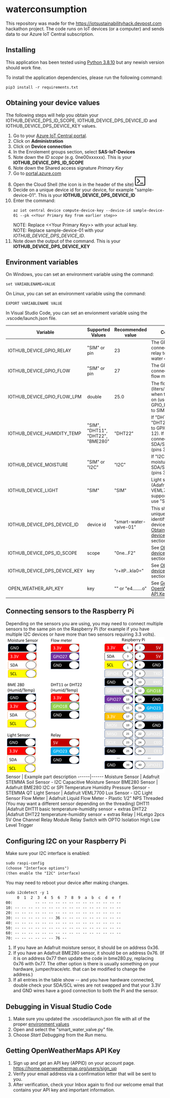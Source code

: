 # waterconsumption
This repository was made for the https://iotsustainabilityhack.devpost.com hackathon project.  The code runs on IoT devices (or a computer) and sends data to our Azure IoT Central subscription.

## Installing
This application has been tested using [Python 3.8.10](https://www.python.org/downloads/) but any newish version should work fine.<p>
To install the application dependencies, please run the following command:
```
pip3 install -r requirements.txt
```

## Obtaining your device values
The following steps will help you obtain your IOTHUB_DEVICE_DPS_ID_SCOPE, IOTHUB_DEVICE_DPS_DEVICE_ID and IOTHUB_DEVICE_DPS_DEVICE_KEY values.
1. Go to your [Azure IoT Central portal](https://waterconsumption.azureiotcentral.com/admin/device-connection).
1. Click on **Administration**
1. Click on **Device connection**
1. In the Enrolement groups section, select **SAS-IoT-Devices**
1. Note down the *ID scope* (e.g. 0ne00xxxxxx).  This is your **IOTHUB_DEVICE_DPS_ID_SCOPE**
1. Note down the Shared access signature *Primary Key*
1. Go to [portal.azure.com](https://portal.azure.com/#home)
1. Open the Cloud Shell (the icon is in the header of the site)
<svg width=32 height=32 viewBox="0 0 16 16" class="" role="presentation" focusable="false" xmlns:svg="http://www.w3.org/2000/svg" xmlns:xlink="http://www.w3.org/1999/xlink" id="FxSymbol0-005" data-type="333"><g><title></title><path d="M15 2v12H1V2h14m1-1H0v14h16V1z"></path><path d="M12.5 12h-4c-.3 0-.5-.2-.5-.5s.2-.5.5-.5h4c.3 0 .5.2.5.5s-.2.5-.5.5zM7.8 8.1s0-.1 0 0v-.5L3.7 4.3c-.2-.2-.5-.2-.7 0-.2.3-.1.6.1.7l3.5 3-3.5 3c-.2.2-.2.5-.1.7.1.1.2.2.4.2.1 0 .2 0 .3-.1l3.9-3.3v-.1c.2-.2.2-.2.2-.3 0 .1 0 0 0 0z"></path></g></svg>
1. Decide on a unique device id for your device, for example "sample-device-01".  This is your **IOTHUB_DEVICE_DPS_DEVICE_ID**
1. Enter the command:
    ```
    az iot central device compute-device-key --device-id sample-device-01 --pk <<Your Primary Key from earlier step>>
    ```
    NOTE: Replace &lt;&lt;Your Primary Key&gt;&gt; with your actual key.<br/>
    NOTE: Replace sample-device-01 with your *IOTHUB_DEVICE_DPS_DEVICE_ID*.
1. Note down the output of the command.  This is your **IOTHUB_DEVICE_DPS_DEVICE_KEY**

## Environment variables
On Windows, you can set an environment variable using the command:
```
set VARIABLENAME=VALUE
```

On Linux, you can set an environment variable using the command:
```
EXPORT VARIABLENAME VALUE
```

In Visual Studio Code, you can set an envionment variable using the .vscode/launch.json file.  


Variable | Supported Values | Recommended value | Comment
------|------|-------|-----
IOTHUB_DEVICE_GPIO_RELAY | "SIM" or pin | 23 | The GPIO pin connected to the relay to turn the water on/off.
IOTHUB_DEVICE_GPIO_FLOW | "SIM" or pin | 27 | The GPIO pin connected to the flow meter.
IOTHUB_DEVICE_GPIO_FLOW_LPM | double | 25.0 | The flow rate (liters/minute) when the relay is on (used when GPIO_FLOW is set to SIM).
IOTHUB_DEVICE_HUMIDITY_TEMP | "SIM", "DHT11", "DHT22", "BME280" | "DHT22" | If "DHT11" or "DHT22" connect to GPIO18 (pin 12).  If "BME280" connect to SDA/SCL of I2C (pins 3 & 5).
IOTHUB_DEVICE_MOISTURE | "SIM" or "I2C" | "I2C" | If "I2C" connect moisture sensor to SDA/SCL of I2C (pins 3 & 5).
IOTHUB_DEVICE_LIGHT | "SIM" | "SIM" | Light sensor (Adafruit VEML7700) is not supported yet, so use "SIM".
IOTHUB_DEVICE_DPS_DEVICE_ID | device id | "smart-water-valve-01" | This should be a unique ID to identify your device.  See [Obtaining your device values](#obtaining-your-device-values) section.
IOTHUB_DEVICE_DPS_ID_SCOPE | scope | "0ne...F2" | See [Obtaining your device values](#obtaining-your-device-values) section.
IOTHUB_DEVICE_DPS_DEVICE_KEY | key | "r+itP...kIa0=" | See [Obtaining your device values](#obtaining-your-device-values) section.
OPEN_WEATHER_API_KEY | key | "<Your Key Here...>" or "e4........o" | See [Getting OpenWeatherMaps API Key](#getting-openweathermaps-api-key) section.

## Connecting sensors to the Raspberry Pi
Depending on the sensors you are using, you may need to connect multiple 
sensors to the same pin on the Raspberry Pi (for example if you have multiple I2C devices or have more than two sensors requiring 3.3 volts).
![](./docs/PiPinOut.png)
Sensor | Example part description
------|------
Moisture Sensor | Adafruit STEMMA Soil Sensor - I2C Capacitive Moisture Sensor
BME280 Sensor | Adafruit BME280 I2C or SPI Temperature Humidity Pressure Sensor - STEMMA QT
Light Sensor | Adafruit VEML7700 Lux Sensor - I2C Light Sensor
Flow Meter | Adafruit Liquid Flow Meter - Plastic 1/2" NPS Threaded  (You may want a different sensor depending on the threading)
DHT11 |Adafruit DHT11 basic temperature-humidity sensor + extras
DHT22 |Adafruit DHT22 temperature-humidity sensor + extras
Relay | HiLetgo 2pcs 5V One Channel Relay Module Relay Switch with OPTO Isolation High Low Level Trigger

## Configuring I2C on your Raspberry Pi

Make sure your I2C interface is enabled:
```
sudo raspi-config
(choose "Interface options")
(then enable the "I2C" interface)
```
You may need to reboot your device after making changes.

```
sudo i2cdetect -y 1
     0  1  2  3  4  5  6  7  8  9  a  b  c  d  e  f
00:          -- -- -- -- -- -- -- -- -- -- -- -- --
10: -- -- -- -- -- -- -- -- -- -- -- -- -- -- -- --
20: -- -- -- -- -- -- -- -- -- -- -- -- -- -- -- --
30: -- -- -- -- -- -- 36 -- -- -- -- -- -- -- -- --
40: -- -- -- -- -- -- -- -- -- -- -- -- -- -- -- --
50: -- -- -- -- -- -- -- -- -- -- -- -- -- -- -- --
60: -- -- -- -- -- -- -- -- -- -- -- -- -- -- -- --
70: -- -- -- -- -- -- 76 --
```
1. If you have an Adafruit moisture sensor, it should be on address 0x36.
1. If you have an Adafruit BME280 sensor, it should be on address 0x76.  (If it is on address 0x77 then update the code in bme280.py, replacing 0x76 with 0x77.  The other option is there is usually something on your hardware, jumper/trace/etc. that can be modified to change the address.)
1. If all entries in the table show -- and you have hardware connected, double check your SDA/SCL wires are not swapped and that your 3.3V and GND wires have a good connection to both the Pi and the sensor.

## Debugging in Visual Studio Code
1. Make sure you updated the .vscode\launch.json file with all of the proper [environment values](#environment-variables)
1. Open and select the "smart_water_valve.py" file.
1. Choose *Start Debugging* from the *Run* menu.

## Getting OpenWeatherMaps API Key
1. Sign up and get an API key (APPID) on your account page. https://home.openweathermap.org/users/sign_up
2. Verify your email address via a confirmation letter that will be sent to you.
3. After verification, check your Inbox again to find our welcome email that contains your API key and important information.